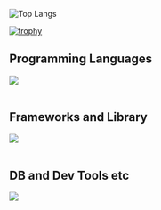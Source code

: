   
![Top Langs](https://github-readme-stats.vercel.app/api/top-langs/?username=EtoEto32&layout=compact&langs_count=8)

[![trophy](https://github-profile-trophy.vercel.app/?username=EtoEto32)](https://github.com/ryo-ma/github-profile-trophy)
## Programming Languages

<img src="https://skillicons.dev/icons?i=html,css,js,typescript,python,c" /> <br /><br />

## Frameworks and Library

<img src="https://skillicons.dev/icons?i=vue,django" /> <br /><br />

## DB and Dev Tools etc

<img src="https://skillicons.dev/icons?i=mysql,postgresql,git,github,vscode,linux,notion,aws,wordpress" /> <br /><br />
